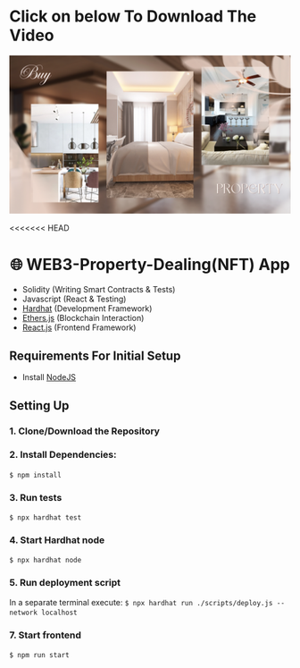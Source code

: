 # Click on below To Download The Video
[![Watch the video](https://raw.githubusercontent.com/priyanshu08soni/WEB3-property-dealing--NFT-/main/Buy.png)](https://raw.githubusercontent.com/priyanshu08soni/WEB3-property-dealing--NFT-/main/property-dealing-web3-app.mp4)

<<<<<<< HEAD
<h1 align="center">
🌐 WEB3-Property-Dealing(NFT) App  
</h1>

- Solidity (Writing Smart Contracts & Tests)
- Javascript (React & Testing)
- [Hardhat](https://hardhat.org/) (Development Framework)
- [Ethers.js](https://docs.ethers.io/v5/) (Blockchain Interaction)
- [React.js](https://reactjs.org/) (Frontend Framework)

## Requirements For Initial Setup
- Install [NodeJS](https://nodejs.org/en/)

## Setting Up
### 1. Clone/Download the Repository

### 2. Install Dependencies:
`$ npm install`

### 3. Run tests
`$ npx hardhat test`

### 4. Start Hardhat node
`$ npx hardhat node`

### 5. Run deployment script
In a separate terminal execute:
`$ npx hardhat run ./scripts/deploy.js --network localhost`

### 7. Start frontend
`$ npm run start`
